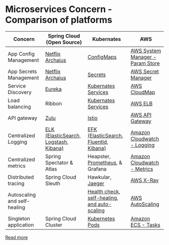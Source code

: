 # Microservices Concern - Comparison of platforms

| Concern                      | Spring Cloud (Open Source)                                                      | Kubernates                                                                                                | AWS                                                                                                                   |
|------------------------------|---------------------------------------------------------------------------------|-----------------------------------------------------------------------------------------------------------|-----------------------------------------------------------------------------------------------------------------------|
| App Config Management        | [Netflix Archaius](https://github.com/Netflix/archaius)                         | [ConfigMaps](../9_Container&Orchestration/Kubernates/ConfigMaps.md)                               | [AWS System Manager - Param Store](../2_AWS/17_SecurityServices/1_DataProtectionServices/AWSSystemManager.md) |
| App Secrets Management       | [Netflix Archaius](https://github.com/Netflix/archaius)                         | [Secrets](../9_Container&Orchestration/Kubernates/Secrets.md)                                     | [AWS Secret Manager](../2_AWS/17_SecurityServices/1_DataProtectionServices/AWSSecretsManager.md)              |
| Service Discovery            | [Eureka](2_ServiceRegistry&Discovery/Eureka.md)                                 | [Kubernates Services](../9_Container&Orchestration/Kubernates/Readme.md)                          | [AWS CloudMap](../2_AWS/16_NetworkingAndContentDelivery/2_ApplicationNetworking/AWSCloudMap.md)                |
| Load balancing               | Ribbon                                                                          | [Kubernates Services](../9_Container&Orchestration/Kubernates/Readme.md)                          | [AWS ELB](../2_AWS/16_NetworkingAndContentDelivery/2_ApplicationNetworking/ElasticLoadBalancer/Readme.md)      |
| API gateway                  | [Zulu](1_APIGateway/ZuluAPIGateway.md)                                          | [Istio](https://istio.io/)                                                                                | [AWS API Gateway](../2_AWS/16_NetworkingAndContentDelivery/2_ApplicationNetworking/AmazonAPIGateway/Readme.md) |
| Centralized Logging          | [ELK (ElasticSearch, Logstash, Kibana)](../12_Observability/ELK.md) | [EFK (ElasticSearch, FluentId, Kibana)](../12_Observability/EFK.md)                           | [Amazon Cloudwatch - Logging](../2_AWS/8_ObservabilityLogsServices/AmazonCloudWatch/CloudwatchLogs.md)        |
| Centralized metrics          | Spring Spectator & Atlas                                                        | Heapster, [Prometheus](../12_Observability/Prometheus.md), & Grafana                          | [Amazon Cloudwatch - Metrics](../2_AWS/8_ObservabilityLogsServices/AmazonCloudWatch/CloudwatchMetrics.md)     |
| Distributed tracing          | Spring Cloud Sleuth                                                             | Hawkular, [Jaeger](../12_Observability/Jaeger.md)                                             | [AWS X-Ray](../2_AWS/8_ObservabilityLogsServices/AWSXRay.md)                                                  |
| Autoscaling and self-healing |                                                                                 | [Health check, self-healing, and auto-scaling](../9_Container&Orchestration/Kubernates/Readme.md) | [AWS AutoScaling](../2_AWS/5_AutoScaling/Readme.md)                            |
| Singleton application        | Spring Cloud Cluster                                                            | [Kubernetes Pods](../9_Container&Orchestration/Kubernates/Readme.md)                              | [Amazon ECS - Tasks](../2_AWS/3_ContainerOrchestrationServices/AmazonECS/Readme.md)                           |

[Read more](https://en.wikipedia.org/wiki/Microservices)
